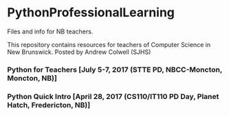 # PythonProfessionalLearning
Files and info for NB teachers.

This repository contains resources for teachers of Computer Science in New Brunswick.
Posted by Andrew Colwell (SJHS)

### Python for Teachers [July 5-7, 2017 (STTE PD, NBCC-Moncton, Moncton, NB)]
### Python Quick Intro [April 28, 2017 (CS110/IT110 PD Day, Planet Hatch, Fredericton, NB)]
